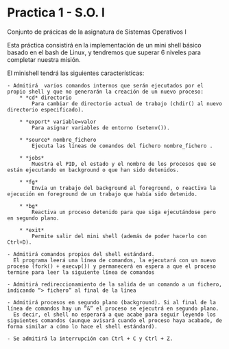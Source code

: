 # Practica 1 - S.O. I #
 Conjunto de prácicas de la asignatura de Sistemas Operativos I

Esta práctica consistirá en la implementación de un mini shell básico basado en el bash de Linux, y tendremos que superar 6 niveles para completar nuestra misión. 

El minishell tendrá las siguientes características:
    
    - Admitirá  varios comandos internos que serán ejecutados por el propio shell y que no generarán la creación de un nuevo proceso:
        * *cd* directorio 
            Para cambiar de directorio actual de trabajo (chdir() al nuevo directorio especificado).
        
        * *export* variable=valor 
            Para asignar variables de entorno (setenv()). 
        
        * *source* nombre_fichero 
            Ejecuta las líneas de comandos del fichero nombre_fichero .

        * *jobs* 
            Muestra el PID, el estado y el nombre de los procesos que se están ejecutando en background o que han sido detenidos.

        * *fg*
            Envía un trabajo del background al foreground, o reactiva la ejecución en foreground de un trabajo que había sido detenido.

        * *bg*
            Reactiva un proceso detenido para que siga ejecutándose pero en segundo plano.

        * *exit* 
            Permite salir del mini shell (además de poder hacerlo con Ctrl+D).

    - Admitirá comandos propios del shell estándard.
      El programa leerá una línea de comandos, la ejecutará con un nuevo proceso (fork() + execvp()) y permanecerá en espera a que el proceso termine para leer la siguiente línea de comandos

    - Admitirá redireccionamiento de la salida de un comando a un fichero, indicando “> fichero” al final de la línea

    - Admitirá procesos en segundo plano (background). Si al final de la línea de comandos hay un “&” el proceso se ejecutrá en segundo plano.
      Es decir, el shell no esperará a que acabe para seguir leyendo los siguientes comandos (aunque avisará cuando el proceso haya acabado, de forma similar a cómo lo hace el shell estándard).

    - Se admitirá la interrupción con Ctrl + C y Ctrl + Z.

